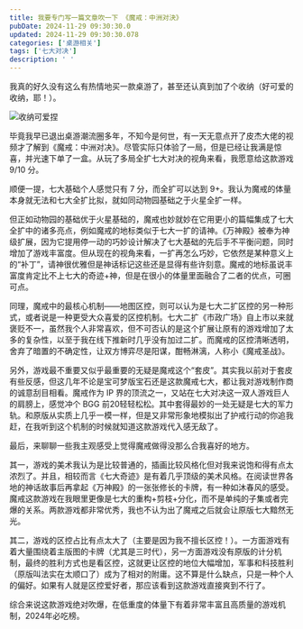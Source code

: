 ```yaml
---
title: 我要专门写一篇文章吹一下 《魔戒：中洲对決》
pubDate: 2024-11-29 09:30:30.0
updated: 2024-11-29 09:30:30.078
categories: ['桌游相关']
tags: ['七大对决']
description: ' '
---
```


我真的好久没有这么有热情地买一款桌游了，甚至还认真到加了个收纳（好可爱的收纳，耶！）。

![收纳可爱捏](https://ender-picgo.oss-cn-shenzhen.aliyuncs.com/img/picgo-2024-11-29-001757..jpg)

毕竟我早已退出桌游潮流圈多年，不知今是何世，有一天无意点开了皮杰大佬的视频才了解到《魔戒：中洲对决》。尽管实际只体验了一局，但是已经让我满是惊喜，并光速下单了一盒。从玩了多局全扩七大对决的视角来看，我愿意给这款游戏 9/10 分。

顺便一提，七大基础个人感觉只有 7 分，而全扩可以达到 9+。我认为魔戒的体量本身就无法和七大全扩比拟，就如同动物园基础之于火星全扩一样。

但正如动物园的基础优于火星基础的，魔戒也妙就妙在它用更小的篇幅集成了七大全扩中的诸多亮点，例如魔戒的地标类似于七大一扩的请神。《万神殿》被奉为神级扩展，因为它提用停一动的巧妙设计解决了七大基础的先后手不平衡问题，同时增加了游戏丰富度。但从现在的视角来看，一扩再怎么巧妙，它依然是某种意义上的“补丁”，请神很优雅但是神话标记这些还是显得有些许刻意。魔戒的地标虽说丰富度肯定比不上七大的奇迹+神，但是在很小的体量里面融合了二者的优点，可圈可点。

同理，魔戒中的最核心机制——地图区控，则可以认为是七大二扩区控的另一种形式，或者说是一种更受大众喜爱的区控机制。七大二扩《市政广场》自上市以来就褒贬不一，虽然我个人非常喜欢，但不可否认的是这个扩展让原有的游戏增加了太多的复杂性，以至于我在线下推新时几乎没有加过二扩。而魔戒的区控清晰透明，舍弃了暗置的不确定性，让双方博弈尽是阳谋，酣畅淋漓，人称小《魔戒圣战》。

另外，游戏最不重要又似乎最重要的无疑是魔戒这个“套皮”。其实我以前对于套皮有些反感，但这几年不论是宝可梦版宝石还是这款魔戒七大，都让我对游戏制作商的诚意刮目相看。魔戒作为 IP 界的顶流之一，又站在七大对决这一双人游戏巨人的肩膀上，感觉冲个 BGG 前20轻轻松松。其中套得最妙的一处无疑是七大的军力轨。和原版从实质上几乎一模一样，但是又非常形象地模拟出了护戒行动的你追我赶，在我听到这个机制的时候就知道这款游戏代入感无敌了。

最后，来聊聊一些我主观感受上觉得魔戒做得没那么合我喜好的地方。

其一，游戏的美术我认为是比较普通的，插画比较风格化但对我来说饱和得有点太浓烈了。并且，相较而言《七大奇迹》是有着几乎顶级的美术风格。在阅读世界各地的神话故事后再拿起《万神殿》的一张张修长的卡牌，有一种如沐春风的感受。魔戒这款游戏在我眼里更像是七大的重构+剪枝+分化，而不是单纯的子集或者完爆的关系。两款游戏都非常优秀，我也不认为出了魔戒之后就会让原版七大黯然无光。

其二，游戏的区控占比有点太大了（主要是因为我不擅长区控！）。一方面游戏有着大量围绕着主版图的卡牌（尤其是三时代），另一方面游戏没有原版的计分机制，最终的胜利方式也是看区控，这就更让区控的地位大幅增加，军事和科技胜利（原版叫法实在太顺口了）成为了相对的附庸。这不算是什么缺点，只是一种个人的偏好。如果有人就是区控爱好者，那应该看到这款游戏直接爽到不行了。

综合来说这款游戏绝对吹爆，在低重度的体量下有着非常丰富且高质量的游戏机制，2024年必吃榜。
